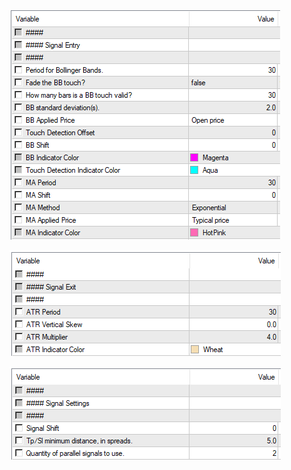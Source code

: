 ![Screenshot of settings](README%20images/Bollinger%20Band%20Pullback%20Settings%20Signal%20Entry.png)

![Screenshot of settings](README%20images/Bollinger%20Band%20Pullback%20Settings%20Exit.png)

![Screenshot of settings](README%20images/Bollinger%20Band%20Pullback%20Settings%20Signal.png)